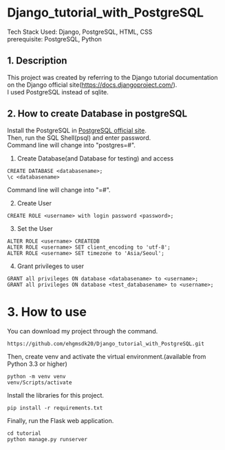 # Django_tutorial_with_PostgreSQL
Tech Stack Used: Django, PostgreSQL, HTML, CSS     
prerequisite: PostgreSQL, Python    

## 1. Description
This project was created by referring to the Django tutorial documentation on the Django official site(https://docs.djangoproject.com/).   
I used PostgreSQL instead of sqlite.    

## 2. How to create Database in postgreSQL
Install the PostgreSQL in [PostgreSQL official site](https://www.postgresql.org/).   
Then, run the SQL Shell(psql) and enter password.   
Command line will change into "postgres=#".    
1. Create Database(and Database for testing) and access
```
CREATE DATABASE <databasename>;
\c <databasename>
```
Command line will change into "<databasename>=#".     
  
2. Create User
```
CREATE ROLE <username> with login password <password>;
```
3. Set the User
```
ALTER ROLE <username> CREATEDB
ALTER ROLE <username> SET client_encoding to 'utf-8';   
ALTER ROLE <username> SET timezone to 'Asia/Seoul';   
```
4. Grant privileges to user   
```
GRANT all privileges ON database <databasename> to <username>;
GRANT all privileges ON database <test_databasename> to <username>;
``` 

# 3. How to use
You can download my project through the command.   
```
https://github.com/ehgmsdk20/Django_tutorial_with_PostgreSQL.git           
```
Then, create venv and activate the virtual environment.(available from Python 3.3 or higher)   
```
python -m venv venv           
venv/Scripts/activate         
```
Install the libraries for this project.   
```
pip install -r requirements.txt        
```     
Finally, run the Flask web application.   
```     
cd tutorial
python manage.py runserver
```   

